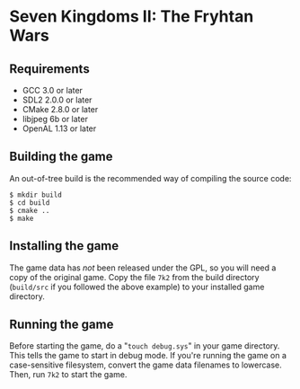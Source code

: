 Seven Kingdoms II: The Fryhtan Wars
===================================

Requirements
------------

* GCC 3.0 or later
* SDL2 2.0.0 or later
* CMake 2.8.0 or later
* libjpeg 6b or later
* OpenAL 1.13 or later

Building the game
-----------------

An out-of-tree build is the recommended way of compiling the source code:

	$ mkdir build
	$ cd build
	$ cmake ..
	$ make

Installing the game
-------------------

The game data has *not* been released under the GPL, so you will need a copy of
the original game. Copy the file `7k2` from the build directory (`build/src` if
you followed the above example) to your installed game directory.

Running the game
----------------

Before starting the game, do a "`touch debug.sys`" in your game directory. This
tells the game to start in debug mode. If you're running the game on a
case-sensitive filesystem, convert the game data filenames to lowercase. Then,
run `7k2` to start the game.

